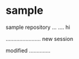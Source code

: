 # sample
sample repository
...
....
hi

.......................
new session

modified
..............

